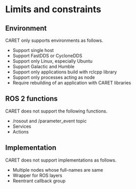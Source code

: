 # Limits and constraints

## Environment

CARET only supports environments as follows.

- Support single host
- Support FastDDS or CycloneDDS
- Support only Linux, especially Ubuntu
- Support Galactic and Humble
- Support only applications build with rclcpp library
- Support only processes acting as node
- Require rebuilding of an application with CARET libraries

## ROS 2 functions

CARET does not support the following functions.

- /rosout and /parameter_event topic
- Services
- Actions

## Implementation

CARET does not support implementations as follows.

- Multiple nodes whose full-names are same
- Wrapper for ROS layers
- Reentrant callback group
